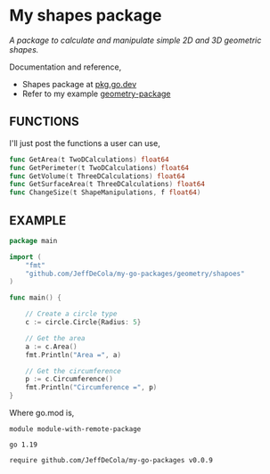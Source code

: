 # My shapes package

_A package to calculate and manipulate simple 2D and 3D geometric shapes._

Documentation and reference,

* Shapes package at [pkg.go.dev](https://pkg.go.dev/github.com/JeffDeCola/my-go-packages/geometry/shapes)
* Refer to my example
  [geometry-package](https://github.com/JeffDeCola/my-go-examples/tree/master/functions-methods-interfaces/interfaces/geometry-package)

## FUNCTIONS

I'll just post the functions a user can use,

```go
func GetArea(t TwoDCalculations) float64
func GetPerimeter(t TwoDCalculations) float64
func GetVolume(t ThreeDCalculations) float64
func GetSurfaceArea(t ThreeDCalculations) float64
func ChangeSize(t ShapeManipulations, f float64)
```

## EXAMPLE

```go
package main

import (
    "fmt"
    "github.com/JeffDeCola/my-go-packages/geometry/shapoes"
)

func main() {

    // Create a circle type
    c := circle.Circle{Radius: 5}

    // Get the area
    a := c.Area()
    fmt.Println("Area =", a)

    // Get the circumference
    p := c.Circumference()
    fmt.Println("Circumference =", p)
}
```

Where go.mod is,

```text
module module-with-remote-package

go 1.19

require github.com/JeffDeCola/my-go-packages v0.0.9
```

